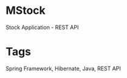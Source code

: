 # MStock
Stock Application - REST API
# Tags
  Spring Framework,
  Hibernate,
  Java,
  REST API
  

